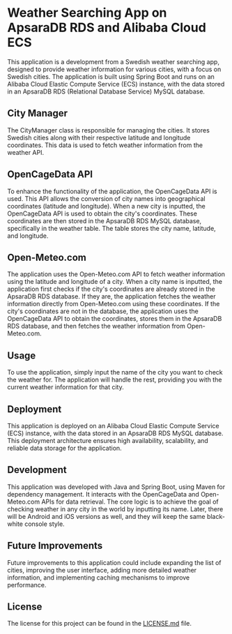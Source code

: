 # Weather Searching App on ApsaraDB RDS and Alibaba Cloud ECS

This application is a development from a Swedish weather searching app, designed to provide weather information for various cities, with a focus on Swedish cities. The application is built using Spring Boot and runs on an Alibaba Cloud Elastic Compute Service (ECS) instance, with the data stored in an ApsaraDB RDS (Relational Database Service) MySQL database.

## City Manager

The CityManager class is responsible for managing the cities. It stores Swedish cities along with their respective latitude and longitude coordinates. This data is used to fetch weather information from the weather API.

## OpenCageData API

To enhance the functionality of the application, the OpenCageData API is used. This API allows the conversion of city names into geographical coordinates (latitude and longitude). When a new city is inputted, the OpenCageData API is used to obtain the city's coordinates. These coordinates are then stored in the ApsaraDB RDS MySQL database, specifically in the weather table. The table stores the city name, latitude, and longitude.

## Open-Meteo.com

The application uses the Open-Meteo.com API to fetch weather information using the latitude and longitude of a city. When a city name is inputted, the application first checks if the city's coordinates are already stored in the ApsaraDB RDS database. If they are, the application fetches the weather information directly from Open-Meteo.com using these coordinates. If the city's coordinates are not in the database, the application uses the OpenCageData API to obtain the coordinates, stores them in the ApsaraDB RDS database, and then fetches the weather information from Open-Meteo.com.

## Usage

To use the application, simply input the name of the city you want to check the weather for. The application will handle the rest, providing you with the current weather information for that city.

## Deployment

This application is deployed on an Alibaba Cloud Elastic Compute Service (ECS) instance, with the data stored in an ApsaraDB RDS MySQL database. This deployment architecture ensures high availability, scalability, and reliable data storage for the application.

## Development

This application was developed with Java and Spring Boot, using Maven for dependency management. It interacts with the OpenCageData and Open-Meteo.com APIs for data retrieval. The core logic is to achieve the goal of checking weather in any city in the world by inputting its name. Later, there will be Android and iOS versions as well, and they will keep the same black-white console style.

## Future Improvements

Future improvements to this application could include expanding the list of cities, improving the user interface, adding more detailed weather information, and implementing caching mechanisms to improve performance.

## License

The license for this project can be found in the [LICENSE.md](LICENSE) file.
